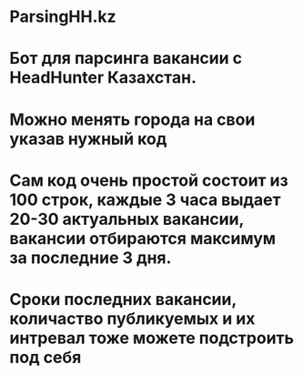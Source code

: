 # ParsingHH.kz
# Бот для парсинга вакансии с HeadHunter Казахстан. 
# Можно менять города на свои указав нужный код
# Сам код очень простой состоит из 100 строк, каждые 3 часа выдает 20-30 актуальных вакансии, вакансии отбираются максимум за последние 3 дня.
# Сроки последних вакансии, количаство публикуемых и их интревал тоже можете подстроить под себя
